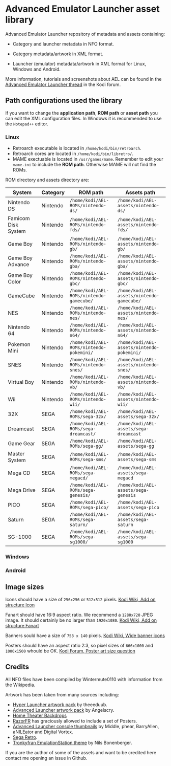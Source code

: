 # Advanced Emulator Launcher asset library #

Advanced Emulator Launcher repository of metadata and assets containing:

 * Category and launcher metadata in NFO format.
 
 * Category metadata/artwork in XML format.
 
 * Launcher (emulator) metadata/artwork in XML format for Linux, Windows and Android.

More information, tutorials and screenshots about AEL can be found in 
the [Advanced Emulator Launcher thread] in the Kodi forum.

[Advanced Emulator Launcher thread]: https://forum.kodi.tv/showthread.php?tid=287826

## Path configurations used the library ##

If you want to change the **application path**, **ROM path** or **asset path** you can edit
the XML configuration files. In Windows it is recommended to use the `Notepad++` editor.

### Linux ###

 * Retroarch executable is located in `/home/kodi/bin/retroarch`.
 * Retroarch cores are located in `/home/kodi/bin/libretro/`.
 * MAME exectuable is located in `/usr/games/mame`. Remember to edit your `mame.ini` to include
   the **ROM path**. Otherwise MAME will not find the ROMs.

ROM directory and assets directory are:

| System              | Category | ROM path                                 | Assets path                                |
|---------------------|----------|------------------------------------------|--------------------------------------------|
| Nintendo DS         | Nintendo | `/home/kodi/AEL-ROMs/nintendo-ds/`       | `/home/kodi/AEL-assets/nintendo-ds/`       |
| Famicom Disk System | Nintendo | `/home/kodi/AEL-ROMs/nintendo-fds/`      | `/home/kodi/AEL-assets/nintendo-fds/`      |
| Game Boy            | Nintendo | `/home/kodi/AEL-ROMs/nintendo-gb/`       | `/home/kodi/AEL-assets/nintendo-gb/`       |
| Game Boy Advance    | Nintendo | `/home/kodi/AEL-ROMs/nintendo-gba/`      | `/home/kodi/AEL-assets/nintendo-gba/`      |
| Game Boy Color      | Nintendo | `/home/kodi/AEL-ROMs/nintendo-gbc/`      | `/home/kodi/AEL-assets/nintendo-gbc/`      |
| GameCube            | Nintendo | `/home/kodi/AEL-ROMs/nintendo-gamecube/` | `/home/kodi/AEL-assets/nintendo-gamecube/` |
| NES                 | Nintendo | `/home/kodi/AEL-ROMs/nintendo-nes/`      | `/home/kodi/AEL-assets/nintendo-nes/`      |
| Nintendo 64         | Nintendo | `/home/kodi/AEL-ROMs/nintendo-n64/`      | `/home/kodi/AEL-assets/nintendo-n64/`      |
| Pokemon Mini        | Nintendo | `/home/kodi/AEL-ROMs/nintendo-pokemini/` | `/home/kodi/AEL-assets/nintendo-pokemini/` |
| SNES                | Nintendo | `/home/kodi/AEL-ROMs/nintendo-snes/`     | `/home/kodi/AEL-assets/nintendo-snes/`     |
| Virtual Boy         | Nintendo | `/home/kodi/AEL-ROMs/nintendo-vb/`       | `/home/kodi/AEL-assets/nintendo-vb/`       |
| Wii                 | Nintendo | `/home/kodi/AEL-ROMs/nintendo-wii/`      | `/home/kodi/AEL-assets/nintendo-wii/`      |
| 32X                 | SEGA     | `/home/kodi/AEL-ROMs/sega-32x/`          | `/home/kodi/AEL-assets/sega-32x/`          |
| Dreamcast           | SEGA     | `/home/kodi/AEL-ROMs/sega-dreamcast/`    | `/home/kodi/AEL-assets/sega-dreamcast`     |
| Game Gear           | SEGA     | `/home/kodi/AEL-ROMs/sega-gg/`           | `/home/kodi/AEL-assets/sega-gg`            |
| Master System       | SEGA     | `/home/kodi/AEL-ROMs/sega-sms/`          | `/home/kodi/AEL-assets/sega-sms`           |
| Mega CD             | SEGA     | `/home/kodi/AEL-ROMs/sega-megacd/`       | `/home/kodi/AEL-assets/sega-megacd`        |
| Mega Drive          | SEGA     | `/home/kodi/AEL-ROMs/sega-genesis/`      | `/home/kodi/AEL-assets/sega-genesis`       |
| PICO                | SEGA     | `/home/kodi/AEL-ROMs/sega-pico/`         | `/home/kodi/AEL-assets/sega-pico`          |
| Saturn              | SEGA     | `/home/kodi/AEL-ROMs/sega-saturn/`       | `/home/kodi/AEL-assets/sega-saturn`        |
| SG-1000             | SEGA     | `/home/kodi/AEL-ROMs/sega-sg1000/`       | `/home/kodi/AEL-assets/sega-sg1000`        |

### Windows ###

### Android ###

## Image sizes ##

Icons should have a size of `256x256` or `512x512` pixels. [Kodi Wiki, Add on structure Icon]

Fanart should have 16:9 aspect ratio. We recommend a `1280x720` JPEG image. It should certainly 
be no larger than `1920x1080`. [Kodi Wiki, Add on structure Fanart]

Banners sould have a size of `758 x 140` pixels. [Kodi Wiki, Wide banner icons]

Posters should have an aspect ratio 2:3, so pixel sizes of `666x1000` and `1000x1500` whould be
OK. [Kodi Forum, Poster art size question]

[Kodi Wiki, Add on structure Icon]: http://kodi.wiki/view/Add-on_structure#icon.png
[Kodi Wiki, Add on structure Fanart]: http://kodi.wiki/view/Add-on_structure#fanart.jpg
[Kodi Wiki, Wide banner icons]: http://kodi.wiki/view/Wide_banner_icons
[Kodi Forum, Poster art size question]: http://forum.kodi.tv/showthread.php?tid=155258

## Credits ##

All NFO files have been compiled by Wintermute0110 with information from the Wikipedia.

Artwork has been taken from many sources including:

  * [Hyper Launcher artwork pack] by theeeduub.
  * [Advanced Launcher artwork pack] by Angelscry.
  * [Home Theater Backdrops]
  * [RazorFR] has graciously allowed to include a set of Posters.
  * [Advanced Launcher console thumbnails] by Middle, phear, BarryAllen, aNILEator and Digital Vortex.
  * [Sega Retro].
  * [Tronkyfran EmulationStation theme] by Nils Bonenberger.

If you are the author of some of the assets and want to be credited here contact me opening 
an issue in Github.

[Hyper Launcher artwork pack]: http://forum.kodi.tv/showthread.php?tid=258159
[Advanced Launcher artwork pack]: http://forum.kodi.tv/showthread.php?tid=85724
[Home Theater Backdrops]: http://www.htbackdrops.org
[RazorFR]: http://forum.kodi.tv/showthread.php?tid=273663
[Advanced Launcher console thumbnails]: http://forum.kodi.tv/showthread.php?tid=106921
[Sega Retro]: https://segaretro.org/
[Tronkyfran EmulationStation theme]: https://github.com/HerbFargus/es-theme-tronkyfran
